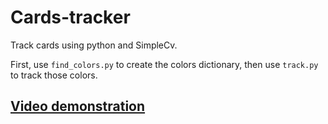 Cards-tracker
=============

Track cards using python and SimpleCv.

First, use `find_colors.py` to create the colors dictionary, then use `track.py` to track those colors.

## [Video demonstration](http://youtu.be/wDAFhOv0tKU)
